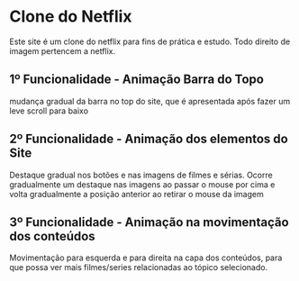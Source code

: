 # Clone do Netflix
Este site é um clone do netflix para fins de prática e estudo. Todo direito de imagem pertencem a netflix.

## 1º Funcionalidade - Animação Barra do Topo
mudança gradual da barra no top do site, que é apresentada após fazer um leve scroll para baixo


## 2º Funcionalidade - Animação dos elementos do Site
Destaque gradual nos botões e nas imagens de filmes e sérias. Ocorre gradualmente um destaque nas imagens ao passar o mouse por cima e volta gradualmente a posição anterior ao retirar o mouse da imagem


## 3º Funcionalidade - Animação na movimentação dos conteúdos
Movimentação para esquerda e para direita na capa dos conteúdos, para que possa ver mais filmes/series relacionadas ao tópico selecionado.